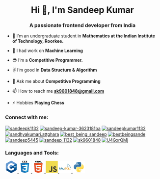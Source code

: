 <h1 align="center">Hi 👋, I'm Sandeep Kumar</h1>
<h3 align="center">A passionate frontend developer from India</h3>

- 🔭 I'm an undergraduate student in **Mathematics at the Indian Institute of Technology, Roorkee.**

- 🌱 I had work on **Machine Learning**

- 😎 I’m a **Competitive Programmer.**

- ✌️ I’m good in **Data Structure & Algorithm**

- 💬 Ask me about **Competitive Programming**

- 📫 How to reach me **sk9601848@gmail.com**

- ⚡ Hobbies **Playing Chess**

<h3 align="left">Connect with me:</h3>
<p align="left">
<a href="https://twitter.com/sandeepk1132" target="blank"><img align="center" src="https://raw.githubusercontent.com/rahuldkjain/github-profile-readme-generator/master/src/images/icons/Social/twitter.svg" alt="sandeepk1132" height="30" width="40" /></a>
<a href="https://linkedin.com/in/sandeep-kumar-3623181ba" target="blank"><img align="center" src="https://raw.githubusercontent.com/rahuldkjain/github-profile-readme-generator/master/src/images/icons/Social/linked-in-alt.svg" alt="sandeep-kumar-3623181ba" height="30" width="40" /></a>
<a href="https://kaggle.com/sandeepkumar1132" target="blank"><img align="center" src="https://raw.githubusercontent.com/rahuldkjain/github-profile-readme-generator/master/src/images/icons/Social/kaggle.svg" alt="sandeepkumar1132" height="30" width="40" /></a>
<a href="https://fb.com/sandhyakumari.attghara" target="blank"><img align="center" src="https://raw.githubusercontent.com/rahuldkjain/github-profile-readme-generator/master/src/images/icons/Social/facebook.svg" alt="sandhyakumari.attghara" height="30" width="40" /></a>
<a href="https://instagram.com/best_being_sandeep" target="blank"><img align="center" src="https://raw.githubusercontent.com/rahuldkjain/github-profile-readme-generator/master/src/images/icons/Social/instagram.svg" alt="best_being_sandeep" height="30" width="40" /></a>
<a href="https://www.codechef.com/users/bestbeingsande" target="blank"><img align="center" src="https://cdn.jsdelivr.net/npm/simple-icons@3.1.0/icons/codechef.svg" alt="bestbeingsande" height="30" width="40" /></a>
<a href="https://codeforces.com/profile/sandeep5445" target="blank"><img align="center" src="https://raw.githubusercontent.com/rahuldkjain/github-profile-readme-generator/master/src/images/icons/Social/codeforces.svg" alt="sandeep5445" height="30" width="40" /></a>
<a href="https://www.leetcode.com/sandeep_1132" target="blank"><img align="center" src="https://raw.githubusercontent.com/rahuldkjain/github-profile-readme-generator/master/src/images/icons/Social/leet-code.svg" alt="sandeep_1132" height="30" width="40" /></a>
<a href="https://auth.geeksforgeeks.org/user/sk9601848" target="blank"><img align="center" src="https://raw.githubusercontent.com/rahuldkjain/github-profile-readme-generator/master/src/images/icons/Social/geeks-for-geeks.svg" alt="sk9601848" height="30" width="40" /></a>
<a href="https://discord.gg/U4GxrQMj" target="blank"><img align="center" src="https://raw.githubusercontent.com/rahuldkjain/github-profile-readme-generator/master/src/images/icons/Social/discord.svg" alt="U4GxrQMj" height="30" width="40" /></a>
</p>

<h3 align="left">Languages and Tools:</h3>
<p align="left"> <a href="https://www.w3schools.com/cpp/" target="_blank" rel="noreferrer"> <img src="https://raw.githubusercontent.com/devicons/devicon/master/icons/cplusplus/cplusplus-original.svg" alt="cplusplus" width="40" height="40"/> </a> <a href="https://www.w3schools.com/css/" target="_blank" rel="noreferrer"> <img src="https://raw.githubusercontent.com/devicons/devicon/master/icons/css3/css3-original-wordmark.svg" alt="css3" width="40" height="40"/> </a> <a href="https://www.w3.org/html/" target="_blank" rel="noreferrer"> <img src="https://raw.githubusercontent.com/devicons/devicon/master/icons/html5/html5-original-wordmark.svg" alt="html5" width="40" height="40"/> </a> <a href="https://developer.mozilla.org/en-US/docs/Web/JavaScript" target="_blank" rel="noreferrer"> <img src="https://raw.githubusercontent.com/devicons/devicon/master/icons/javascript/javascript-original.svg" alt="javascript" width="40" height="40"/> </a> <a href="https://www.mysql.com/" target="_blank" rel="noreferrer"> <img src="https://raw.githubusercontent.com/devicons/devicon/master/icons/mysql/mysql-original-wordmark.svg" alt="mysql" width="40" height="40"/> </a> <a href="https://www.python.org" target="_blank" rel="noreferrer"> <img src="https://raw.githubusercontent.com/devicons/devicon/master/icons/python/python-original.svg" alt="python" width="40" height="40"/> </a> </p>
